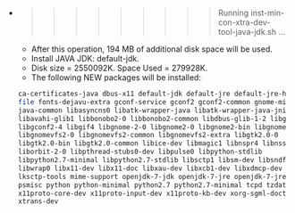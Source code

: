 * >>>>>>>>> Running inst-min-con-xtra-dev-tool-java-jdk.sh ...
  * After this operation, 194 MB of additional disk space will be used.
  * Install JAVA JDK: default-jdk.
  * Disk size = 2550092K. Space Used = 279928K.
  * The following NEW packages will be installed:
  ```bash
  ca-certificates-java dbus-x11 default-jdk default-jre default-jre-headless
  file fonts-dejavu-extra gconf-service gconf2 gconf2-common gnome-mime-data
  java-common libasyncns0 libatk-wrapper-java libatk-wrapper-java-jni
  libavahi-glib1 libbonobo2-0 libbonobo2-common libdbus-glib-1-2 libgconf-2-4
  libgconf2-4 libgif4 libgnome-2-0 libgnome2-0 libgnome2-bin libgnome2-common
  libgnomevfs2-0 libgnomevfs2-common libgnomevfs2-extra libgtk2.0-0
  libgtk2.0-bin libgtk2.0-common libice-dev libmagic1 libnspr4 libnss3
  liborbit-2-0 libpthread-stubs0-dev libpulse0 libpython-stdlib
  libpython2.7-minimal libpython2.7-stdlib libsctp1 libsm-dev libsndfile1
  libwrap0 libx11-dev libx11-doc libxau-dev libxcb1-dev libxdmcp-dev libxt-dev
  lksctp-tools mime-support openjdk-7-jdk openjdk-7-jre openjdk-7-jre-headless
  psmisc python python-minimal python2.7 python2.7-minimal tcpd tzdata-java
  x11proto-core-dev x11proto-input-dev x11proto-kb-dev xorg-sgml-doctools
  xtrans-dev
  ```
